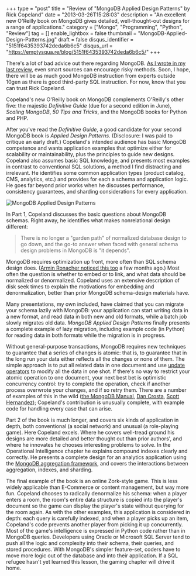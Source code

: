 +++
type = "post"
title = "Review of \"MongoDB Applied Design Patterns\" by Rick Copeland"
date = "2013-03-26T15:28:03"
description = "An excellent new O'Reilly book on MongoDB gives detailed, well-thought-out designs for a range of applications."
category = ["Mongo", "Programming", "Python", "Review"]
tag = []
enable_lightbox = false
thumbnail = "MongoDB-Applied-Design-Patterns.jpg"
draft = false
disqus_identifier = "5151f6435393742deda6b6c5"
disqus_url = "https://emptysqua.re/blog/5151f6435393742deda6b6c5/"
+++

<p>There's a lot of bad advice out there regarding MongoDB. <a href="/building-node-applications-mongodb-backbone/">As I wrote in my last review</a>, even smart sources can encourage risky methods. Soon, I hope, there will be as much good MongoDB instruction from experts outside 10gen as there is good third-party SQL instruction. For now, know that you can trust Rick Copeland.</p>
<p>Copeland's new O'Reilly book on MongoDB complements O'Reilly's other five: the majestic <em>Definitive Guide</em> (due for a second edition in June), <em>Scaling MongoDB</em>, <em>50 Tips and Tricks</em>, and the MongoDB books for Python and PHP.</p>
<p>After you've read the <em>Definitive Guide</em>, a good candidate for your second MongoDB book is <em>Applied Design Patterns</em>. (Disclosure: I was paid to critique an early draft.) Copeland's intended audience has basic MongoDB competence and wants application examples that optimize either for scalability or maintainability, plus the principles to guide new designs. Copeland also assumes basic SQL knowledge, and presents most examples in contrast to conventional SQL solutions, a method I find distracting and irrelevant. He identifies some common application types (product catalog, CMS, analytics, etc.) and provides for each a schema and application logic. He goes far beyond prior works when he discusses performance, consistency guarantees, and sharding considerations for every application.</p>
<p><img style="display:block; margin-left:auto; margin-right:auto;" src="MongoDB-Applied-Design-Patterns.jpg" alt="MongoDB Applied Design Patterns" title="MongoDB-Applied-Design-Patterns.jpg" border="0"   /></p>
<p>In Part 1, Copeland discusses the basic questions about MongoDB schemas. Right away, he identifies what makes nonrelational design different:</p>
<blockquote>
<p>There is no longer a "garden path" of normalized database design to go down, and the go-to answer when faced with general schema design problems in MongoDB is "it depends".</p>
</blockquote>
<p>MongoDB requires optimization up front, more often than SQL schema design does. (<a href="http://lucumr.pocoo.org/2012/12/29/sql-is-agile/">Armin Ronacher noticed this too</a> a few months ago.) Most often the question is whether to embed or to link, and what data should be normalized or denormalized. Copeland uses an extensive description of disk seek times to explain the motivations for embedding and denormalization, better than prior MongoDB schema-design materials have. </p>
<p>Many presentations, my own included, have claimed that you can migrate your schema lazily with MongoDB: your application can start writing data in a new format, and read data in both new and old formats, while a batch job slowly migrates old data. <em>MongoDB Applied Design Patterns</em> finally presents a complete example of lazy migration, including example code (in Python) for reading data in both formats while the migration is in progress.</p>
<p>Without general-purpose transactions, MongoDB requires new techniques to guarantee that a series of changes is atomic: that is, to guarantee that in the long run your data either reflects all the changes or none of them. The simple approach is to put all related data in one document and use <a href="http://docs.mongodb.org/manual/applications/update/#crud-update-update">update operators</a> to modify all the data in one shot. If there's no way to restrict your atomic operation to one document, your next best bet is optimistic concurrency control: try to complete the operation, check if another process overwrote your changes, and if so retry them. There are a number of examples of this in the wild (<a href="http://docs.mongodb.org/manual/tutorial/isolate-sequence-of-operations/">the MongoDB Manual</a>, <a href="http://late.am/post/2011/11/18/ensuring-write-your-own-reads-consistency-in-mongodb">Dan Crosta</a>, <a href="http://code.google.com/p/morphia/wiki/MongoNewsletterArticleDec2010">Scott Hernandez</a>); Copeland's contribution is unusually complete, with example code for handling every case that can arise.</p>
<p>Part 2 of the book is much longer, and covers six kinds of application in depth, both conventional (a social network) and unusual (a role-playing game). Here Copeland excels. Where he covers well-tread ground his designs are more detailed and better thought out than prior authors', and where he innovates he chooses interesting problems to solve. In the Operational Intelligence chapter he explains compound indexes clearly and correctly. He presents a complete design for an analytics application using the <a href="http://docs.mongodb.org/manual/applications/aggregation/">MongoDB aggregation framework</a>, and covers the interactions between aggregation, indexes, and sharding.</p>
<p>The final example of the book is an online Zork-style game. This is less widely applicable than E-Commerce or content management, but way more fun. Copeland chooses to radically denormalize his schema: when a player enters a room, the room's entire data structure is copied into the player's document so the game can display the player's state without querying for the room again. As with the other examples, this application is considered in depth: each query is carefully indexed, and when a player picks up an item, Copeland's code prevents another player from picking it up concurrently. Most of the game's intelligence is expressed in Python code rather than in MongoDB queries. Developers using Oracle or Microsoft SQL Server tend to push all the logic and complexity into their schema, their queries, and stored procedures. With MongoDB's simpler feature-set, coders have to move more logic out of the database and into their application. If a SQL refugee hasn't yet learned this lesson, the gaming chapter will drive it home.</p>
